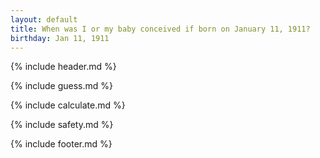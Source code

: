 ```yaml
---
layout: default
title: When was I or my baby conceived if born on January 11, 1911?
birthday: Jan 11, 1911
---
```


{% include header.md %}

{% include guess.md %}

{% include calculate.md %}

{% include safety.md %}

{% include footer.md %}



